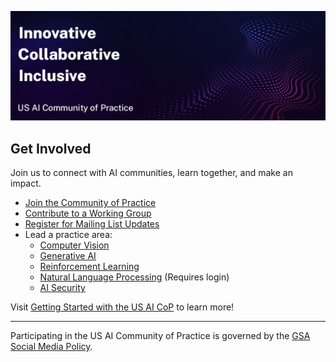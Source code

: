 ![US AI Community of Practice: Innovative. Collaborative. Inclusive.](https://github.com/usaicop/.github/blob/main/profile/AI-COP-profile.jpg) 

## Get Involved

Join us to connect with AI communities, learn together, and make an impact.

* [Join the Community of Practice](https://github.com/usaicop/Knowledge-Base)
* [Contribute to a Working Group](https://github.com/usaicop/Knowledge-Base)
* [Register for Mailing List Updates](https://public.govdelivery.com/accounts/USGSATTS/subscriber/new?topic_id=USGSATTS_112)
* Lead a practice area:
  * [Computer Vision](https://github.com/usaicop/Computer-Vision-Practice-Area)
  * [Generative AI](https://github.com/usaicop/Generative-AI-Practice-Area)
  * [Reinforcement Learning](https://github.com/usaicop/Reinforcement-Learning-Practice-Area)
  * [Natural Language Processing](https://github.com/usaicop/Natural-Language-Processing-Practice-Area) (Requires login)
  * [AI Security](https://github.com/usaicop/AI-Security-Practice-Area)

Visit [Getting Started with the US AI CoP](https://github.com/usaicop/Knowledge-Base) to learn more!


----

Participating in the US AI Community of Practice is governed by the [GSA Social Media Policy](https://www.gsa.gov/directives-library/gsa-social-media-policy-2). 
